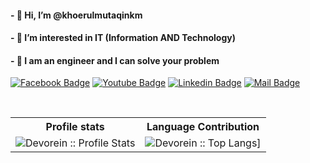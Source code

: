 <!---
khoerul225/khoerul225 is a ✨ special ✨ repository because its `README.md` (this file) appears on your GitHub profile.
You can click the Preview link to take a look at your changes.
--->
#### - 👋 Hi, I’m @khoerulmutaqinkm
#### - 👀 I’m interested in IT (Information AND Technology)
#### - 🤔  I am an engineer and I can solve your problem
<!-- #### - 📫 How to reach me : [Twitter](https://twitter.com/mutaqin225) -->



[![Facebook Badge](https://img.shields.io/badge/Facebook-1877F2?style=for-the-badge&logo=facebook&logoColor=white)](https://www.facebook.com/mutaqin.khoerul)
[![Youtube Badge](https://img.shields.io/badge/YouTube-FF0000?style=for-the-badge&logo=youtube&logoColor=white)](https://www.youtube.com/c/OdooMates) 
[![Linkedin Badge](https://img.shields.io/badge/LinkedIn-0077B5?style=for-the-badge&logo=linkedin&logoColor=white)](https://www.linkedin.com/in/khoerul-mutaqin-9866a1221/) 
[![Mail Badge](https://img.shields.io/badge/Gmail-D14836?style=for-the-badge&logo=gmail&logoColor=white)](mailto:khoerulmutaqin225@gmail.com)

<br/>

<p align="center">
   <table>
      <tr>
       <th>Profile stats  </th>
       <th>Language Contribution</th>
     </tr>
      <tr>
       <td><img alt="Devorein :: Profile Stats" src="https://github-readme-stats.vercel.app/api?username=khoerulmutaqinkm&show_icons=true&theme=radical"> </td>
       <td><img alt="Devorein :: Top Langs]" src="https://github-readme-stats.vercel.app/api/top-langs/?username=khoerulmutaqinkm&langs_count=10&theme=merko&layout=compact&hide=html"> </td>
   </table>
</p>

<!-- <h3>My coding stack: </h3>
<p>
  <img alt=".NET" src="https://img.icons8.com/color/48/000000/.net-framework.png" />
  <img alt="Python" src="https://img.icons8.com/color/48/000000/python.png" />
  <img alt="Odoo" src="https://s10.gifyu.com/images/odoo.png" />
  <img alt="PostgreSql" src="https://img.icons8.com/color/48/000000/postgreesql.png" /> 
  <img alt="Javascript" src="https://img.icons8.com/color/50/000000/javascript.png" /> 
  <img alt="Docker" src="https://img.icons8.com/color/48/000000/docker-container.png" /> 
  <img alt="Github" src="https://img.icons8.com/doodle/48/000000/github.png" /> 
  <img alt="Xml" src="https://img.icons8.com/color/48/000000/xml-file.png" />
  </br>
</p>
 -->
<!-- ![GitHub repo size](https://img.shields.io/github/repo-size/khoerulmutaqinkm/odooapps?style=plastic) -->
<!-- ![GitHub language count](https://img.shields.io/github/languages/count/khoerulmutaqinkm/odooapps?style=plastic) -->
<!-- ![GitHub top language](https://img.shields.io/github/languages/top/khoerulmutaqinkm/odooapps?style=plastic) -->
<!-- ![GitHub last commit](https://img.shields.io/github/last-commit/khoerulmutaqinkm/odooapps?color=red&style=plastic) -->

<br/>
